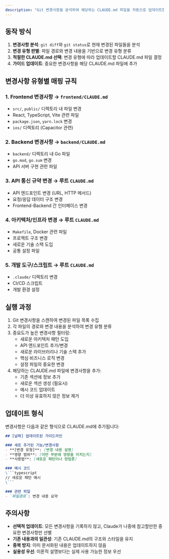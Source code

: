 ```yaml
---
description: "Git 변경사항을 분석하여 해당하는 CLAUDE.md 파일을 자동으로 업데이트합니다"
---
```


## 동작 방식

1. **변경사항 분석**: `git diff`와 `git status`로 현재 변경된 파일들을 분석
2. **변경 유형 판별**: 파일 경로와 변경 내용을 기반으로 변경 유형 분류
3. **적절한 CLAUDE.md 선택**: 변경 유형에 따라 업데이트할 CLAUDE.md 파일 결정
4. **가이드 업데이트**: 중요한 변경사항을 해당 CLAUDE.md 파일에 추가

## 변경사항 유형별 매핑 규칙

### 1. Frontend 변경사항 → `frontend/CLAUDE.md`
- `src/`, `public/` 디렉토리 내 파일 변경
- React, TypeScript, Vite 관련 파일
- `package.json`, `yarn.lock` 변경
- `ios/` 디렉토리 (Capacitor 관련)

### 2. Backend 변경사항 → `backend/CLAUDE.md`
- `backend/` 디렉토리 내 Go 파일
- `go.mod`, `go.sum` 변경
- API 서버 구현 관련 파일

### 3. API 통신 규약 변경 → 루트 `CLAUDE.md`
- API 엔드포인트 변경 (URL, HTTP 메서드)
- 요청/응답 데이터 구조 변경
- Frontend-Backend 간 인터페이스 변경

### 4. 아키텍처/인프라 변경 → 루트 `CLAUDE.md`
- `Makefile`, Docker 관련 파일
- 프로젝트 구조 변경
- 새로운 기술 스택 도입
- 공통 설정 파일

### 5. 개발 도구/스크립트 → 루트 `CLAUDE.md`
- `.claude/` 디렉토리 변경
- CI/CD 스크립트
- 개발 환경 설정

## 실행 과정

1. Git 변경사항을 스캔하여 변경된 파일 목록 수집
2. 각 파일의 경로와 변경 내용을 분석하여 변경 유형 분류
3. 중요도가 높은 변경사항 필터링:
   - 새로운 아키텍처 패턴 도입
   - API 엔드포인트 추가/변경
   - 새로운 라이브러리나 기술 스택 추가
   - 핵심 비즈니스 로직 변경
   - 설정 파일의 중요한 변경
4. 해당하는 CLAUDE.md 파일에 변경사항을 추가:
   - 기존 섹션에 정보 추가
   - 새로운 섹션 생성 (필요시)
   - 예시 코드 업데이트
   - 더 이상 유효하지 않은 정보 제거

## 업데이트 형식

변경사항은 다음과 같은 형식으로 CLAUDE.md에 추가됩니다:

```markdown
## [날짜] 업데이트된 가이드라인

### 새로 추가된 기능/변경사항
- **[변경 유형]**: [변경 내용 설명]
- **영향 범위**: [어떤 부분에 영향을 미치는지]
- **사용법**: [새로운 패턴이나 방법론]

### 예시 코드
\```typescript
// 새로운 패턴 예시
\```

### 관련 파일
- `파일경로`: 변경 내용 요약
```

## 주의사항

- **선택적 업데이트**: 모든 변경사항을 기록하지 않고, Claude가 나중에 참고할만한 중요한 변경사항만 선별
- **기존 내용과의 일관성**: 기존 CLAUDE.md의 구조와 스타일을 유지
- **중복 방지**: 이미 문서화된 내용은 업데이트하지 않음
- **실용성 우선**: 이론적 설명보다는 실제 사용 가능한 정보 우선